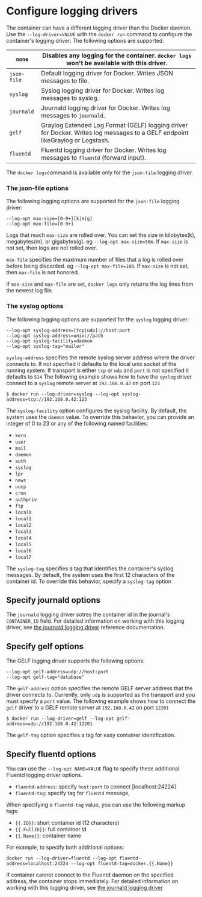 <!--[metadata]>
+++
title = "Configure logging drivers"
description = "Configure logging driver."
keywords = ["Fluentd, docker, logging, driver"]
[menu.main]
parent = "smn_logging"
+++
<![end-metadata]-->


# Configure logging drivers

The container can have a different logging driver than the Docker daemon. Use
the `--log-driver=VALUE` with the `docker run` command to configure the
container's logging driver. The following options are supported:

| `none`      | Disables any logging for the container. `docker logs` won't be available with this driver.                                    |
|-------------|-------------------------------------------------------------------------------------------------------------------------------|
| `json-file` | Default logging driver for Docker. Writes JSON messages to file.                                                              |
| `syslog`    | Syslog logging driver for Docker. Writes log messages to syslog.                                                              |
| `journald`  | Journald logging driver for Docker. Writes log messages to `journald`.                                                        |
| `gelf`      | Graylog Extended Log Format (GELF) logging driver for Docker. Writes log messages to a GELF endpoint likeGraylog or Logstash. |
| `fluentd`   | Fluentd logging driver for Docker. Writes log messages to `fluentd` (forward input).                                          |

The `docker logs`command is available only for the `json-file` logging driver.  

### The json-file options

The following logging options are supported for the `json-file` logging driver:

    --log-opt max-size=[0-9+][k|m|g]
    --log-opt max-file=[0-9+]

Logs that reach `max-size` are rolled over. You can set the size in kilobytes(k), megabytes(m), or gigabytes(g). eg `--log-opt max-size=50m`. If `max-size` is not set, then logs are not rolled over.


`max-file` specifies the maximum number of files that a log is rolled over before being discarded. eg `--log-opt max-file=100`. If `max-size` is not set, then `max-file` is not honored.

If `max-size` and `max-file` are set, `docker logs` only returns the log lines from the newest log file. 

### The syslog options

The following logging options are supported for the `syslog` logging driver:

    --log-opt syslog-address=[tcp|udp]://host:port
    --log-opt syslog-address=unix://path
    --log-opt syslog-facility=daemon
    --log-opt syslog-tag="mailer"

`syslog-address` specifies the remote syslog server address where the driver connects to.
If not specified it defaults to the local unix socket of the running system.
If transport is either `tcp` or `udp` and `port` is not specified it defaults to `514`
The following example shows how to have the `syslog` driver connect to a `syslog`
remote server at `192.168.0.42` on port `123`

    $ docker run --log-driver=syslog --log-opt syslog-address=tcp://192.168.0.42:123

The `syslog-facility` option configures the syslog facility. By default, the system uses the
`daemon` value. To override this behavior, you can provide an integer of 0 to 23 or any of
the following named facilities:

* `kern`
* `user`
* `mail`
* `daemon`
* `auth`
* `syslog`
* `lpr`
* `news`
* `uucp`
* `cron`
* `authpriv`
* `ftp`
* `local0`
* `local1`
* `local2`
* `local3`
* `local4`
* `local5`
* `local6`
* `local7`

The `syslog-tag` specifies a tag that identifies the container's syslog messages. By default,
the system uses the first 12 characters of the container id. To override this behavior, specify
a `syslog-tag` option

## Specify journald options

The `journald` logging driver sotres the container id in the journal's `CONTAINER_ID` field. For detailed information on
working with this logging driver, see [the journald logging driver](/reference/logging/journald/)
reference documentation.

## Specify gelf options

The GELF logging driver supports the following options:

    --log-opt gelf-address=udp://host:port
    --log-opt gelf-tag="database"

The `gelf-address` option specifies the remote GELF server address that the
driver connects to. Currently, only `udp` is supported as the transport and you must
specify a `port` value. The following example shows how to connect the `gelf`
driver to a GELF remote server at `192.168.0.42` on port `12201`

    $ docker run --log-driver=gelf --log-opt gelf-address=udp://192.168.0.42:12201

The `gelf-tag` option specifies a tag for easy container identification.

## Specify fluentd options

You can use the `--log-opt NAME=VALUE` flag to specify these additional Fluentd logging driver options.

 - `fluentd-address`: specify `host:port` to connect [localhost:24224]
 - `fluentd-tag`: specify tag for `fluentd` message, 

When specifying a `fluentd-tag` value, you can use the following markup tags:

 - `{{.ID}}`: short container id (12 characters)
 - `{{.FullID}}`: full container id
 - `{{.Name}}`: container name

For example, to specify both additional options:

`docker run --log-driver=fluentd --log-opt fluentd-address=localhost:24224 --log-opt fluentd-tag=docker.{{.Name}}`

If container cannot connect to the Fluentd daemon on the specified address,
the container stops immediately. For detailed information on working with this
logging driver, see [the journald logging driver](/reference/logging/fluentd/)
